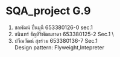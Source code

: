 # SQA_project G.9
1. ชลพัฒน์ ปิ่นมุนี 653380126-0 sec.1 
2. ชนินทร์ ธัญสิริพัฒนธาดา 653380125-2 Sec.1 \
3. ปวีณวัฒน์ สุขร่วม 653380136-7 Sec.1  \
Design pattern: Flyweight,Intepreter

